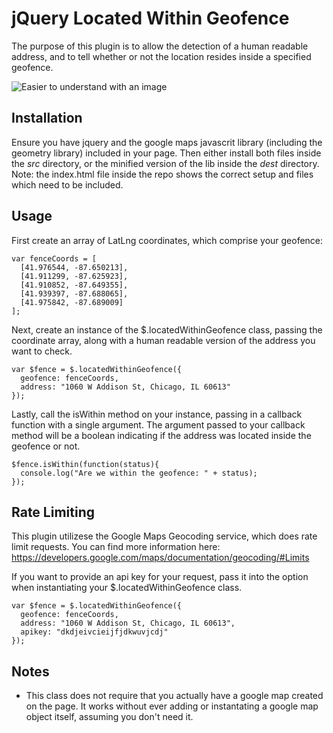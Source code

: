 # jQuery Located Within Geofence

The purpose of this plugin is to allow the detection of a human readable address, and to tell whether or not
the location resides inside a specified geofence.

![Easier to understand with an image](http://cl.ly/image/031n3V462m3y)

## Installation

Ensure you have jquery and the google maps javascrit library (including the geometry library) included in your page. Then
either install both files inside the *src* directory, or the minified version of the lib inside the *dest* directory. Note: the index.html file
inside the repo shows the correct setup and files which need to be included.

## Usage

First create an array of LatLng coordinates, which comprise your geofence:

```
var fenceCoords = [
  [41.976544, -87.650213],
  [41.911299, -87.625923],
  [41.910852, -87.649355],
  [41.939397, -87.688065],
  [41.975842, -87.689009]
];
```

Next, create an instance of the $.locatedWithinGeofence class, passing the coordinate array, along with a human readable
version of the address you want to check.

```
var $fence = $.locatedWithinGeofence({
  geofence: fenceCoords,
  address: "1060 W Addison St, Chicago, IL 60613"
});
```

Lastly, call the isWithin method on your instance, passing in a callback function with a single argument. The argument passed to your
callback method will be a boolean indicating if the address was located inside the geofence or not.

```
$fence.isWithin(function(status){
  console.log("Are we within the geofence: " + status);
});
```

## Rate Limiting

This plugin utilizese the Google Maps Geocoding service, which does rate limit requests. You can find more information here: https://developers.google.com/maps/documentation/geocoding/#Limits

If you want to provide an api key for your request, pass it into the option when instantiating your $.locatedWithinGeofence class.

```
var $fence = $.locatedWithinGeofence({
  geofence: fenceCoords,
  address: "1060 W Addison St, Chicago, IL 60613",
  apikey: "dkdjeivcieijfjdkwuvjcdj"
});
```

## Notes

* This class does not require that you actually have a google map created on the page. It works without ever adding or instantating a google map object itself, assuming you don't need it.

